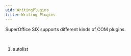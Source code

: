 ```yaml
---
uid: WritingPlugins
title: Writing Plugins
---
```


SuperOffice SIX supports different kinds of COM plugins.

 
1. autolist
